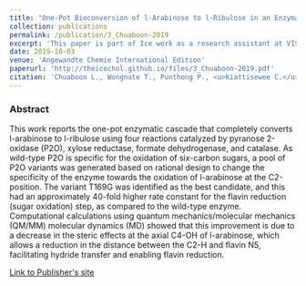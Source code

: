 ```yaml
---
title: "One-Pot Bioconversion of l-Arabinose to l-Ribulose in an Enzymatic Cascade"
collection: publications
permalink: /publication/3_Chuaboon-2019
excerpt: 'This paper is part of Ice work as a research assistant at VISTEC.'
date: 2019-10-03
venue: 'Angewandte Chemie International Edition'
paperurl: 'http://theicechol.github.io/files/3_Chuaboon-2019.pdf'
citation: 'Chuaboon L., Wongnate T., Punthong P., <u>Kiattisewee C.</u>, Lawan N., Hsu C.Y., Lin C.H., Bornscheuer U.T., Chaiyen P. (2019). &quot;One-Pot Bioconversion of l-Arabinose to l-Ribulose in an Enzymatic Cascade.&quot; <i>Angewandte Chemie International Edition</i>. 58(8):2428-2432. PMID: 30605256.'
---
```


### Abstract

This work reports the one-pot enzymatic cascade that completely converts l-arabinose to l-ribulose using four reactions catalyzed by pyranose 2-oxidase (P2O), xylose reductase, formate dehydrogenase, and catalase. As wild-type P2O is specific for the oxidation of six-carbon sugars, a pool of P2O variants was generated based on rational design to change the specificity of the enzyme towards the oxidation of l-arabinose at the C2-position. The variant T169G was identified as the best candidate, and this had an approximately 40-fold higher rate constant for the flavin reduction (sugar oxidation) step, as compared to the wild-type enzyme. Computational calculations using quantum mechanics/molecular mechanics (QM/MM) molecular dynamics (MD) showed that this improvement is due to a decrease in the steric effects at the axial C4-OH of l-arabinose, which allows a reduction in the distance between the C2-H and flavin N5, facilitating hydride transfer and enabling flavin reduction.

[Link to Publisher's site](https://onlinelibrary.wiley.com/doi/10.1002/anie.201814219)
